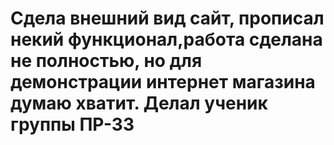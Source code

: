 # Сдела внешний вид сайт, прописал некий функционал,работа сделана не полностью, но для демонстрации интернет магазина думаю хватит. Делал ученик группы ПР-33
